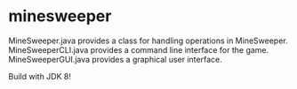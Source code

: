 # minesweeper

MineSweeper.java provides a class for handling operations in MineSweeper.
MineSweeperCLI.java provides a command line interface for the game.
MineSweeperGUI.java provides a graphical user interface.

Build with JDK 8!
